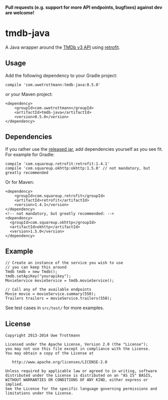 **Pull requests (e.g. support for more API endpoints, bugfixes) against dev are welcome!**

tmdb-java
============

A Java wrapper around the [TMDb v3 API][1] using [retrofit][2].

Usage
-----
Add the following dependency to your Gradle project:
```
compile 'com.uwetrottmann:tmdb-java:0.5.0'
```

or your Maven project:
```
<dependency>
    <groupId>com.uwetrottmann</groupId>
    <artifactId>tmdb-java</artifactId>
    <version>0.5.0</version>
</dependency>
```

Dependencies
------------
If you rather use the [released jar][3], add dependencies yourself as you see fit.
For example for Gradle:
```
compile 'com.squareup.retrofit:retrofit:1.4.1'
compile 'com.squareup.okhttp:okhttp:1.5.0' // not mandatory, but greatly recommended
```

Or for Maven:
```
<dependency>
    <groupId>com.squareup.retrofit</groupId>
    <artifactId>retrofit</artifactId>
    <version>1.4.1</version>
</dependency>
<!-- not mandatory, but greatly recommended: -->
<dependency>
  <groupId>com.squareup.okhttp</groupId>
  <artifactId>okhttp</artifactId>
  <version>1.5.0</version>
</dependency>
```

Example
-------
```
// Create an instance of the service you wish to use
// you can keep this around
Tmdb tmdb = new Tmdb();
tmdb.setApiKey("yourapikey");
MovieService movieService = tmdb.movieService();

// Call any of the available endpoints
Movie movie = movieService.summary(550);
Trailers trailers = movieService.trailers(550);
```

See test cases in `src/test/` for more examples.

License
-------

    Copyright 2013-2014 Uwe Trottmann

    Licensed under the Apache License, Version 2.0 (the "License");
    you may not use this file except in compliance with the License.
    You may obtain a copy of the License at

       http://www.apache.org/licenses/LICENSE-2.0

    Unless required by applicable law or agreed to in writing, software
    distributed under the License is distributed on an "AS IS" BASIS,
    WITHOUT WARRANTIES OR CONDITIONS OF ANY KIND, either express or implied.
    See the License for the specific language governing permissions and
    limitations under the License.




 [1]: http://docs.themoviedb.apiary.io/
 [2]: https://github.com/square/retrofit
 [3]: https://github.com/UweTrottmann/tmdb-java/releases
